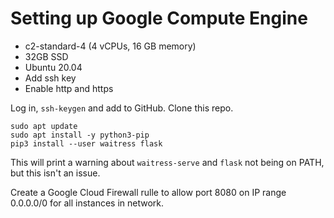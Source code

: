 # Setting up Google Compute Engine

* c2-standard-4 (4 vCPUs, 16 GB memory)
* 32GB SSD
* Ubuntu 20.04
* Add ssh key
* Enable http and https

Log in, `ssh-keygen` and add to GitHub. Clone this repo.

```
sudo apt update
sudo apt install -y python3-pip
pip3 install --user waitress flask
```

This will print a warning about `waitress-serve` and `flask` not being on PATH, but this isn't an issue.

Create a Google Cloud Firewall rulle to allow port 8080 on IP range 0.0.0.0/0 for all instances in network.